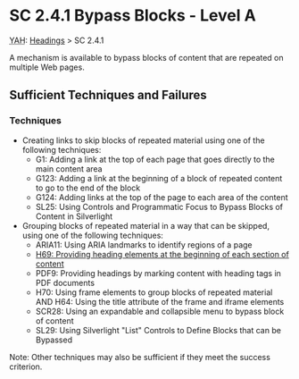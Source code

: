 # SC 2.4.1 Bypass Blocks - Level A

<abbr title="You are here">YAH</abbr>: [Headings](headings.md) > SC 2.4.1

A mechanism is available to bypass blocks of content that are repeated on multiple Web pages.

## Sufficient Techniques and Failures

### Techniques

- Creating links to skip blocks of repeated material using one of the following techniques:
  - G1: Adding a link at the top of each page that goes directly to the main content area
  - G123: Adding a link at the beginning of a block of repeated content to go to the end of the block
  - G124: Adding links at the top of the page to each area of the content  
  - SL25: Using Controls and Programmatic Focus to Bypass Blocks of Content in Silverlight
- Grouping blocks of repeated material in a way that can be skipped, using one of the following techniques:
  - ARIA11: Using ARIA landmarks to identify regions of a page
  - [H69: Providing heading elements at the beginning of each section of content](h69.md)
  - PDF9: Providing headings by marking content with heading tags in PDF documents
  - H70: Using frame elements to group blocks of repeated material AND H64: Using the title attribute of the frame and iframe elements
  - SCR28: Using an expandable and collapsible menu to bypass block of content
  - SL29: Using Silverlight "List" Controls to Define Blocks that can be Bypassed

Note: Other techniques may also be sufficient if they meet the success criterion.
